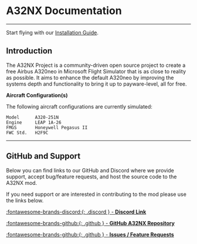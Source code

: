 # A32NX Documentation

***

Start flying with our [Installation Guide](start/installation).

## Introduction

The A32NX Project is a community-driven open source project to create a free Airbus A320neo in Microsoft Flight Simulator that is as close to reality as possible. It aims to enhance the default A320neo by improving the systems depth and functionality to bring it up to payware-level, all for free.

**Aircraft Configuration(s)**

The following aircraft configurations are currently simulated:

```
Model      A320-251N
Engine     LEAP 1A-26
FMGS       Honeywell Pegasus II
FWC Std.   H2F9C
```

---

## GitHub and Support

Below you can find links to our GitHub and Discord where we provide support, accept bug/feature requests, and host the source code to the A32NX mod.

If you need support or are interested in contributing to the mod please use the links below.

[:fontawesome-brands-discord:{: .discord } - **Discord Link**](https://discord.gg/flybywire)

[:fontawesome-brands-github:{: .github } -  **GitHub A32NX Repository**](https://github.com/flybywiresim/a32nx)

[:fontawesome-brands-github:{: .github } - **Issues / Feature Requests**](https://github.com/flybywiresim/a32nx/issues)
